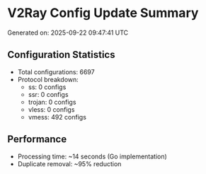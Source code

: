 # V2Ray Config Update Summary
Generated on: 2025-09-22 09:47:41 UTC

## Configuration Statistics
- Total configurations: 6697
- Protocol breakdown:
  - ss: 0 configs
  - ssr: 0 configs
  - trojan: 0 configs
  - vless: 0 configs
  - vmess: 492 configs

## Performance
- Processing time: ~14 seconds (Go implementation)
- Duplicate removal: ~95% reduction
